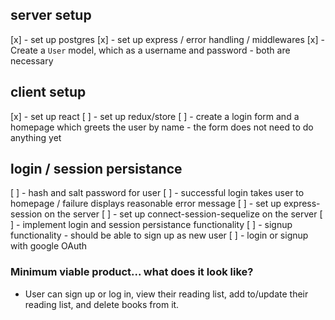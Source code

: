 ## server setup
[x] - set up postgres
[x] - set up express / error handling / middlewares
[x] - Create a `User` model, which as a username and password - both are necessary

## client setup
[x] - set up react
[ ] - set up redux/store
[ ] - create a login form and a homepage which greets the user by name - the form does not need to do anything yet

## login / session persistance
[ ] - hash and salt password for user
[ ] - successful login takes user to homepage / failure displays reasonable error message
[ ] - set up express-session on the server
[ ] - set up connect-session-sequelize on the server
[ ] - implement login and session persistance functionality
[ ] - signup functionality - should be able to sign up as new user
[ ] - login or signup with google OAuth

### Minimum viable product... what does it look like?
- User can sign up or log in, view their reading list, add to/update their reading list, and delete books from it.